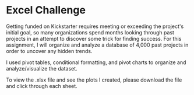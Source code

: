 # Excel Challenge

Getting funded on Kickstarter requires meeting or exceeding the project's initial goal, so many organizations spend months looking through past projects in an attempt to discover some trick for finding success. For this assignment, I will organize and analyze a database of 4,000 past projects in order to uncover any hidden trends.

I used pivot tables, conditional formatting, and pivot charts to organize and analyze/visualize the dataset.

To view the .xlsx file and see the plots I created, please download the file and click through each sheet. 
